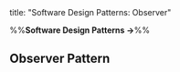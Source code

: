 <frontmatter>
title: "Software Design Patterns: Observer"
</frontmatter>

<link rel="stylesheet" href="{{baseUrl}}/css/textbook.css">

<div class="website-content" id="all">

%%**Software Design Patterns →**%%

<div id="title">

## Observer Pattern
</div>
<div id="main">

<include src="what/embed.md" boilerplate  />

</div>

</div>
